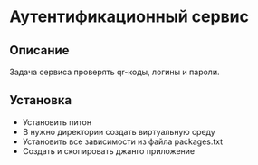 # Аутентификационный сервис
## Описание
Задача сервиса проверять qr-коды, логины и пароли.
## Установка
- Установить питон
- В нужно директории создать виртуальную среду
- Установить все зависимости из файла packages.txt
- Создать и скопировать джанго приложение
